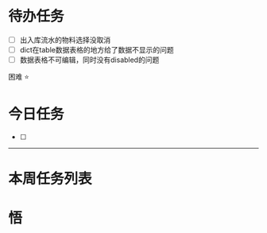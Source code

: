 # 待办任务
- [ ] 出入库流水的物料选择没取消
- [ ] dict在table数据表格的地方给了数据不显示的问题
- [ ] 数据表格不可编辑，同时没有disabled的问题

困难
⭐

# 今日任务
- [ ] 




------
# 本周任务列表



# 悟